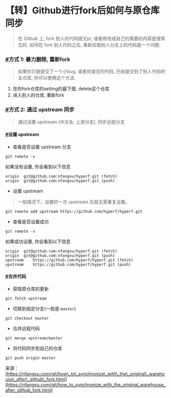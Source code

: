 # 【转】Github进行fork后如何与原仓库同步



> 在 Gitbub 上, fork 别人的代码提交pr, 或者修改成自己的需要的内容是很常见的. 如何在 fork 别人代码之后, 重新拉取别人分支上的代码是一个问题.

### [\#](https://nfangxu.com/git/how_to_synchronize_with_the_original_warehouse_after_github_fork.html#%E6%96%B9%E5%BC%8F-1-%E6%9A%B4%E5%8A%9B%E5%88%A0%E9%99%A4-%E9%87%8D%E6%96%B0fork)方式 1: 暴力删除, 重新fork <a id="&#x65B9;&#x5F0F;-1-&#x66B4;&#x529B;&#x5220;&#x9664;-&#x91CD;&#x65B0;fork"></a>

> 如果你只是提交了一个小bug, 或者你提交的代码, 已经提交到了别人代码的主仓库, 你可以使用这个方法.

1. 在你fork仓库的setting的最下面, delete这个仓库
2. 进入别人的仓库, 重新fork

### [\#](https://nfangxu.com/git/how_to_synchronize_with_the_original_warehouse_after_github_fork.html#%E6%96%B9%E5%BC%8F-2-%E9%80%9A%E8%BF%87-upstream-%E5%90%8C%E6%AD%A5)方式 2: 通过 upstream 同步 <a id="&#x65B9;&#x5F0F;-2-&#x901A;&#x8FC7;-upstream-&#x540C;&#x6B65;"></a>

> 通过设置 upstream \(中文名: 上游分支\), 同步远程分支

#### [\#](https://nfangxu.com/git/how_to_synchronize_with_the_original_warehouse_after_github_fork.html#%E8%AE%BE%E7%BD%AE-upstream)设置 upstream <a id="&#x8BBE;&#x7F6E;-upstream"></a>

* 查看是否设置 upstream 分支

```text
git remote -v
```

如果没有设置, 你会看到以下信息

```text
origin	git@github.com:nfangxu/hyperf.git (fetch)
origin	git@github.com:nfangxu/hyperf.git (push)
```

* 设置 upstream

> 一般情况下，设置好一次 upstream 后就无需重复设置。

```text
git remote add upstream https://github.com/hyperf/hyperf.git
```

* 查看是否设置成功

```text
git remote -v
```

如果成功设置, 你会看到以下信息

```text
origin	git@github.com:nfangxu/hyperf.git (fetch)
origin	git@github.com:nfangxu/hyperf.git (push)
upstream	https://github.com/hyperf/hyperf.git (fetch)
upstream	https://github.com/hyperf/hyperf.git (push)
```

#### [\#](https://nfangxu.com/git/how_to_synchronize_with_the_original_warehouse_after_github_fork.html#%E5%90%88%E5%B9%B6%E4%BB%A3%E7%A0%81)合并代码 <a id="&#x5408;&#x5E76;&#x4EE3;&#x7801;"></a>

* 获取原仓库的更新

```text
git fetch upstream
```

* 切换到指定分支\(一般是 `master`\)

```text
git checkout master
```

* 合并远程代码

```text
git merge upstream/master
```

* 将代码同步到自己的仓库

```text
git push origin master
```

来源：[https://nfangxu.com/git/how\_to\_synchronize\_with\_the\_original\_warehouse\_after\_github\_fork.html](https://nfangxu.com/git/how_to_synchronize_with_the_original_warehouse_after_github_fork.html)


